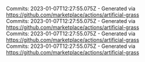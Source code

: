 Commits: 2023-01-07T12:27:55.075Z - Generated via https://github.com/marketplace/actions/artificial-grass
<br>
Commits: 2023-01-07T12:27:55.075Z - Generated via https://github.com/marketplace/actions/artificial-grass
<br>
Commits: 2023-01-07T12:27:55.075Z - Generated via https://github.com/marketplace/actions/artificial-grass
<br>
Commits: 2023-01-07T12:27:55.075Z - Generated via https://github.com/marketplace/actions/artificial-grass
<br>
